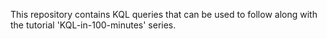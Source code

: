 
This repository contains KQL queries that can be used to follow along with the tutorial 'KQL-in-100-minutes' series.
